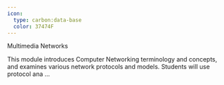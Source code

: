 ```yaml
---
icon:
  type: carbon:data-base
  color: 37474F
---
```

Multimedia Networks

This module introduces Computer Networking terminology and concepts, and examines various network protocols and models. Students will use protocol ana ... 

